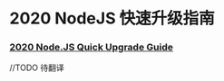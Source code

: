 # 2020 NodeJS 快速升级指南

### [2020 Node.JS Quick Upgrade Guide](https://medium.com/teamzerolabs/2020-node-js-quick-upgrade-guide-cf671a83f4e7)

//TODO 待翻译
